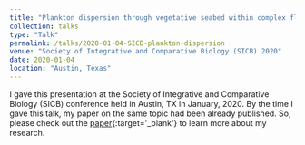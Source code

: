 ```yaml
---
title: "Plankton dispersion through vegetative seabed within complex flow environments"
collection: talks
type: "Talk"
permalink: /talks/2020-01-04-SICB-plankton-dispersion
venue: "Society of Integrative and Comparative Biology (SICB) 2020"
date: 2020-01-04
location: "Austin, Texas"
---
```


I gave this presentation at the Society of Integrative and Comparative Biology (SICB) conference held in Austin, TX in January, 2020. By the time I gave this talk, my paper on the same topic had been already published. So, please check out the [paper](https://www.mdpi.com/2313-7673/5/1/2){:target='_blank'} to learn more about my research.